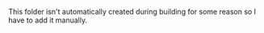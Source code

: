 This folder isn't automatically created during building for some reason so I have to add it manually.
